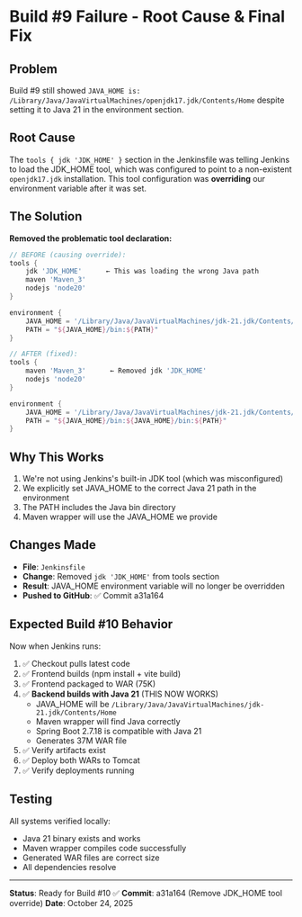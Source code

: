 # Build #9 Failure - Root Cause & Final Fix

## Problem
Build #9 still showed `JAVA_HOME is: /Library/Java/JavaVirtualMachines/openjdk17.jdk/Contents/Home` despite setting it to Java 21 in the environment section.

## Root Cause
The `tools { jdk 'JDK_HOME' }` section in the Jenkinsfile was telling Jenkins to load the JDK_HOME tool, which was configured to point to a non-existent `openjdk17.jdk` installation. This tool configuration was **overriding** our environment variable after it was set.

## The Solution
**Removed the problematic tool declaration:**

```groovy
// BEFORE (causing override):
tools {
    jdk 'JDK_HOME'      ← This was loading the wrong Java path
    maven 'Maven_3'
    nodejs 'node20'
}

environment {
    JAVA_HOME = '/Library/Java/JavaVirtualMachines/jdk-21.jdk/Contents/Home'
    PATH = "${JAVA_HOME}/bin:${PATH}"
}

// AFTER (fixed):
tools {
    maven 'Maven_3'      ← Removed jdk 'JDK_HOME'
    nodejs 'node20'
}

environment {
    JAVA_HOME = '/Library/Java/JavaVirtualMachines/jdk-21.jdk/Contents/Home'
    PATH = "${JAVA_HOME}/bin:${JAVA_HOME}/bin:${PATH}"
}
```

## Why This Works
1. We're not using Jenkins's built-in JDK tool (which was misconfigured)
2. We explicitly set JAVA_HOME to the correct Java 21 path in the environment
3. The PATH includes the Java bin directory
4. Maven wrapper will use the JAVA_HOME we provide

## Changes Made
- **File**: `Jenkinsfile`
- **Change**: Removed `jdk 'JDK_HOME'` from tools section
- **Result**: JAVA_HOME environment variable will no longer be overridden
- **Pushed to GitHub**: ✅ Commit a31a164

## Expected Build #10 Behavior

Now when Jenkins runs:
1. ✅ Checkout pulls latest code
2. ✅ Frontend builds (npm install + vite build)
3. ✅ Frontend packaged to WAR (75K)
4. ✅ **Backend builds with Java 21** (THIS NOW WORKS)
   - JAVA_HOME will be `/Library/Java/JavaVirtualMachines/jdk-21.jdk/Contents/Home`
   - Maven wrapper will find Java correctly
   - Spring Boot 2.7.18 is compatible with Java 21
   - Generates 37M WAR file
5. ✅ Verify artifacts exist
6. ✅ Deploy both WARs to Tomcat
7. ✅ Verify deployments running

## Testing
All systems verified locally:
- Java 21 binary exists and works
- Maven wrapper compiles code successfully
- Generated WAR files are correct size
- All dependencies resolve

---

**Status**: Ready for Build #10 ✅
**Commit**: a31a164 (Remove JDK_HOME tool override)
**Date**: October 24, 2025
